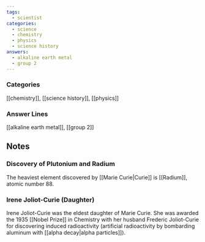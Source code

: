 ```yaml
---
tags:
  - scientist
categories:
  - science
  - chemistry
  - physics
  - science history
answers:
  - alkaline earth metal
  - group 2
---
```

### Categories
[[chemistry]], [[science history]], [[physics]]
### Answer Lines
[[alkaline earth metal]], [[group 2]]
## Notes
### Discovery of Plutonium and Radium
The heaviest element discovered by [[Marie Curie|Curie]] is [[Radium]], atomic number 88.
### Irene Joliot-Curie (Daughter)
Irene Joliot-Curie was the eldest daughter of Marie Curie. She was awarded the 1935 [[Nobel Prize]] in Chemistry with her husband Frederic Joliot-Curie for discovering induced radioactivity (artificial radioactivity by bombarding aluminum with [[alpha decay|alpha particles]]).